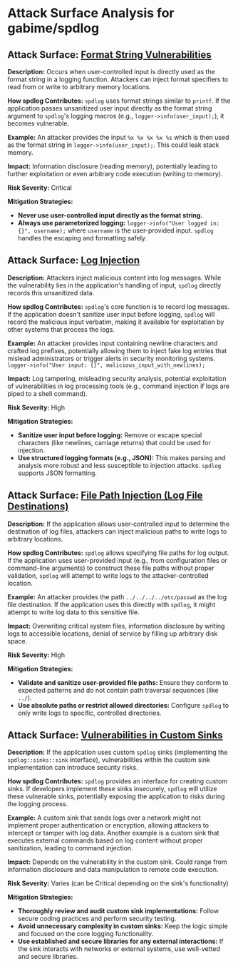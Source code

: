 # Attack Surface Analysis for gabime/spdlog

## Attack Surface: [Format String Vulnerabilities](./attack_surfaces/format_string_vulnerabilities.md)

**Description:** Occurs when user-controlled input is directly used as the format string in a logging function. Attackers can inject format specifiers to read from or write to arbitrary memory locations.

**How spdlog Contributes:** `spdlog` uses format strings similar to `printf`. If the application passes unsanitized user input directly as the format string argument to `spdlog`'s logging macros (e.g., `logger->info(user_input);`), it becomes vulnerable.

**Example:** An attacker provides the input `%x %x %x %x %s` which is then used as the format string in `logger->info(user_input);`. This could leak stack memory.

**Impact:** Information disclosure (reading memory), potentially leading to further exploitation or even arbitrary code execution (writing to memory).

**Risk Severity:** Critical

**Mitigation Strategies:**
*   **Never use user-controlled input directly as the format string.**
*   **Always use parameterized logging:** `logger->info("User logged in: {}", username);` where `username` is the user-provided input. `spdlog` handles the escaping and formatting safely.

## Attack Surface: [Log Injection](./attack_surfaces/log_injection.md)

**Description:** Attackers inject malicious content into log messages. While the vulnerability lies in the application's handling of input, `spdlog` directly records this unsanitized data.

**How spdlog Contributes:** `spdlog`'s core function is to record log messages. If the application doesn't sanitize user input before logging, `spdlog` will record the malicious input verbatim, making it available for exploitation by other systems that process the logs.

**Example:** An attacker provides input containing newline characters and crafted log prefixes, potentially allowing them to inject fake log entries that mislead administrators or trigger alerts in security monitoring systems. `logger->info("User input: {}", malicious_input_with_newlines);`

**Impact:** Log tampering, misleading security analysis, potential exploitation of vulnerabilities in log processing tools (e.g., command injection if logs are piped to a shell command).

**Risk Severity:** High

**Mitigation Strategies:**
*   **Sanitize user input before logging:** Remove or escape special characters (like newlines, carriage returns) that could be used for injection.
*   **Use structured logging formats (e.g., JSON):** This makes parsing and analysis more robust and less susceptible to injection attacks. `spdlog` supports JSON formatting.

## Attack Surface: [File Path Injection (Log File Destinations)](./attack_surfaces/file_path_injection__log_file_destinations_.md)

**Description:** If the application allows user-controlled input to determine the destination of log files, attackers can inject malicious paths to write logs to arbitrary locations.

**How spdlog Contributes:** `spdlog` allows specifying file paths for log output. If the application uses user-provided input (e.g., from configuration files or command-line arguments) to construct these file paths without proper validation, `spdlog` will attempt to write logs to the attacker-controlled location.

**Example:** An attacker provides the path `../../../../etc/passwd` as the log file destination. If the application uses this directly with `spdlog`, it might attempt to write log data to this sensitive file.

**Impact:** Overwriting critical system files, information disclosure by writing logs to accessible locations, denial of service by filling up arbitrary disk space.

**Risk Severity:** High

**Mitigation Strategies:**
*   **Validate and sanitize user-provided file paths:** Ensure they conform to expected patterns and do not contain path traversal sequences (like `../`).
*   **Use absolute paths or restrict allowed directories:** Configure `spdlog` to only write logs to specific, controlled directories.

## Attack Surface: [Vulnerabilities in Custom Sinks](./attack_surfaces/vulnerabilities_in_custom_sinks.md)

**Description:** If the application uses custom `spdlog` sinks (implementing the `spdlog::sinks::sink` interface), vulnerabilities within the custom sink implementation can introduce security risks.

**How spdlog Contributes:** `spdlog` provides an interface for creating custom sinks. If developers implement these sinks insecurely, `spdlog` will utilize these vulnerable sinks, potentially exposing the application to risks during the logging process.

**Example:** A custom sink that sends logs over a network might not implement proper authentication or encryption, allowing attackers to intercept or tamper with log data. Another example is a custom sink that executes external commands based on log content without proper sanitization, leading to command injection.

**Impact:** Depends on the vulnerability in the custom sink. Could range from information disclosure and data manipulation to remote code execution.

**Risk Severity:** Varies (can be Critical depending on the sink's functionality)

**Mitigation Strategies:**
*   **Thoroughly review and audit custom sink implementations:** Follow secure coding practices and perform security testing.
*   **Avoid unnecessary complexity in custom sinks:** Keep the logic simple and focused on the core logging functionality.
*   **Use established and secure libraries for any external interactions:** If the sink interacts with networks or external systems, use well-vetted and secure libraries.

